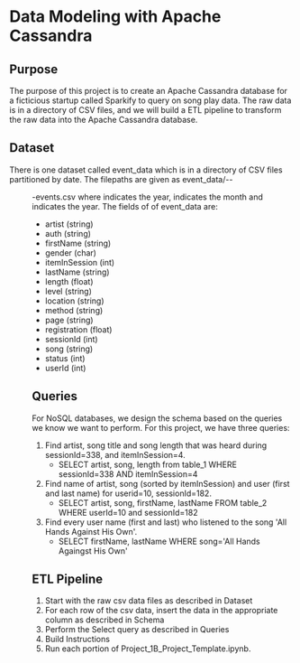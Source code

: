 # Data Modeling with Apache Cassandra

## Purpose

The purpose of this project is to create an Apache Cassandra database for a ficticious startup called Sparkify to query on song play data. The raw data is in a directory of CSV files, and we will build a ETL pipeline to transform the raw data into the Apache Cassandra database.

## Dataset
There is one dataset called event_data which is in a directory of CSV files partitioned by date. The filepaths are given as event_data/<yyyy>-<mm>-<dd>-events.csv where <yyyy> indicates the year, <mm> indicates the month and <dd> indicates the year. The fields of of event_data are:

* artist (string)
* auth (string)
* firstName (string)
* gender (char)
* itemInSession (int)
* lastName (string)
* length (float)
* level (string)
* location (string)
* method (string)
* page (string)
* registration (float)
* sessionId (int)
* song (string)
* status (int)
* userId (int)

## Queries
For NoSQL databases, we design the schema based on the queries we know we want to perform. For this project, we have three queries:

1. Find artist, song title and song length that was heard during sessionId=338, and itemInSession=4.
	* SELECT artist, song, length from table_1 WHERE sessionId=338 AND itemInSession=4
2. Find name of artist, song (sorted by itemInSession) and user (first and last name) for userid=10, sessionId=182.
	* SELECT artist, song, firstName, lastName FROM table_2 WHERE userId=10 and sessionId=182
3. Find every user name (first and last) who listened to the song 'All Hands Against His Own'.
	* SELECT firstName, lastName WHERE song='All Hands Againgst His Own'

## ETL Pipeline
1. Start with the raw csv data files as described in Dataset
2. For each row of the csv data, insert the data in the appropriate column as described in Schema
3. Perform the Select query as described in Queries
4. Build Instructions
5. Run each portion of Project_1B_Project_Template.ipynb.
